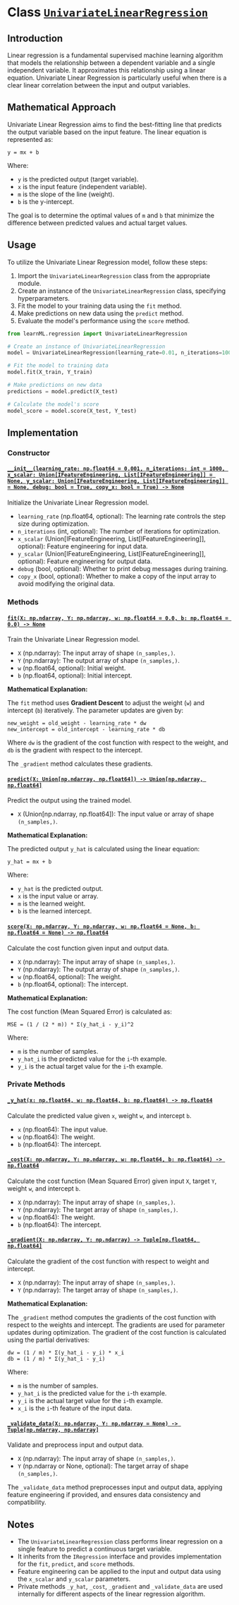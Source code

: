 # Class [`UnivariateLinearRegression`](/learnML/regression/univariate_regression.py#L7)

## Introduction

Linear regression is a fundamental supervised machine learning algorithm that models the relationship between a dependent variable and a single independent variable. It approximates this relationship using a linear equation. Univariate Linear Regression is particularly useful when there is a clear linear correlation between the input and output variables.

## Mathematical Approach

Univariate Linear Regression aims to find the best-fitting line that predicts the output variable based on the input feature. The linear equation is represented as:

```
y = mx + b
```

Where:

- `y` is the predicted output (target variable).
- `x` is the input feature (independent variable).
- `m` is the slope of the line (weight).
- `b` is the y-intercept.

The goal is to determine the optimal values of `m` and `b` that minimize the difference between predicted values and actual target values.

## Usage

To utilize the Univariate Linear Regression model, follow these steps:

1. Import the `UnivariateLinearRegression` class from the appropriate module.
2. Create an instance of the `UnivariateLinearRegression` class, specifying hyperparameters.
3. Fit the model to your training data using the `fit` method.
4. Make predictions on new data using the `predict` method.
5. Evaluate the model's performance using the `score` method.

```python
from learnML.regression import UnivariateLinearRegression

# Create an instance of UnivariateLinearRegression
model = UnivariateLinearRegression(learning_rate=0.01, n_iterations=1000)

# Fit the model to training data
model.fit(X_train, Y_train)

# Make predictions on new data
predictions = model.predict(X_test)

# Calculate the model's score
model_score = model.score(X_test, Y_test)
```

## Implementation

### Constructor

#### [`__init__(learning_rate: np.float64 = 0.001, n_iterations: int = 1000, x_scalar: Union[IFeatureEngineering, List[IFeatureEngineering]] = None, y_scalar: Union[IFeatureEngineering, List[IFeatureEngineering]] = None, debug: bool = True, copy_x: bool = True) -> None`](/learnML/regression/univariate_regression.py#L24)

Initialize the Univariate Linear Regression model.

- `learning_rate` (np.float64, optional): The learning rate controls the step size during optimization.
- `n_iterations` (int, optional): The number of iterations for optimization.
- `x_scalar` (Union[IFeatureEngineering, List[IFeatureEngineering]], optional): Feature engineering for input data.
- `y_scalar` (Union[IFeatureEngineering, List[IFeatureEngineering]], optional): Feature engineering for output data.
- `debug` (bool, optional): Whether to print debug messages during training.
- `copy_x` (bool, optional): Whether to make a copy of the input array to avoid modifying the original data.

### Methods

#### [`fit(X: np.ndarray, Y: np.ndarray, w: np.float64 = 0.0, b: np.float64 = 0.0) -> None`](/learnML/regression/univariate_regression.py#L206)

Train the Univariate Linear Regression model.

- `X` (np.ndarray): The input array of shape `(n_samples,)`.
- `Y` (np.ndarray): The output array of shape `(n_samples,)`.
- `w` (np.float64, optional): Initial weight.
- `b` (np.float64, optional): Initial intercept.

**Mathematical Explanation:**

The `fit` method uses **Gradient Descent** to adjust the weight (`w`) and intercept (`b`) iteratively. The parameter updates are given by:

```
new_weight = old_weight - learning_rate * dw
new_intercept = old_intercept - learning_rate * db
```

Where `dw` is the gradient of the cost function with respect to the weight, and `db` is the gradient with respect to the intercept.

The `_gradient` method calculates these gradients.

#### [`predict(X: Union[np.ndarray, np.float64]) -> Union[np.ndarray, np.float64]`](/learnML/regression/univariate_regression.py#L269)

Predict the output using the trained model.

- `X` (Union[np.ndarray, np.float64]): The input value or array of shape `(n_samples,)`.

**Mathematical Explanation:**

The predicted output `y_hat` is calculated using the linear equation:

```
y_hat = mx + b
```

Where:

- `y_hat` is the predicted output.
- `x` is the input value or array.
- `m` is the learned weight.
- `b` is the learned intercept.

#### [`score(X: np.ndarray, Y: np.ndarray, w: np.float64 = None, b: np.float64 = None) -> np.float64`](/learnML/regression/univariate_regression.py#L310)

Calculate the cost function given input and output data.

- `X` (np.ndarray): The input array of shape `(n_samples,)`.
- `Y` (np.ndarray): The output array of shape `(n_samples,)`.
- `w` (np.float64, optional): The weight.
- `b` (np.float64, optional): The intercept.

**Mathematical Explanation:**

The cost function (Mean Squared Error) is calculated as:

```
MSE = (1 / (2 * m)) * Σ(y_hat_i - y_i)^2
```

Where:

- `m` is the number of samples.
- `y_hat_i` is the predicted value for the `i`-th example.
- `y_i` is the actual target value for the `i`-th example.

### Private Methods

#### [`_y_hat(x: np.float64, w: np.float64, b: np.float64) -> np.float64`](/learnML/regression/univariate_regression.py#L68)

Calculate the predicted value given `x`, weight `w`, and intercept `b`.

- `x` (np.float64): The input value.
- `w` (np.float64): The weight.
- `b` (np.float64): The intercept.

#### [`_cost(X: np.ndarray, Y: np.ndarray, w: np.float64, b: np.float64) -> np.float64`](/learnML/regression/univariate_regression.py#L88)

Calculate the cost function (Mean Squared Error) given input `X`, target `Y`, weight `w`, and intercept `b`.

- `X` (np.ndarray): The input array of shape `(n_samples,)`.
- `Y` (np.ndarray): The target array of shape `(n_samples,)`.
- `w` (np.float64): The weight.
- `b` (np.float64): The intercept.

#### [`_gradient(X: np.ndarray, Y: np.ndarray) -> Tuple[np.float64, np.float64]`](/learnML/regression/univariate_regression.py#L123)

Calculate the gradient of the cost function with respect to weight and intercept.

- `X` (np.ndarray): The input array of shape `(n_samples,)`.
- `Y` (np.ndarray): The target array of shape `(n_samples,)`.

**Mathematical Explanation:**

The `_gradient` method computes the gradients of the cost function with respect to the weights and intercept. The gradients are used for parameter updates during optimization. The gradient of the cost function is calculated using the partial derivatives:

```
dw = (1 / m) * Σ(y_hat_i - y_i) * x_i
db = (1 / m) * Σ(y_hat_i - y_i)
```

Where:

- `m` is the number of samples.
- `y_hat_i` is the predicted value for the `i`-th example.
- `y_i` is the actual target value for the `i`-th example.
- `x_i` is the `i`-th feature of the input data.

#### [`_validate_data(X: np.ndarray, Y: np.ndarray = None) -> Tuple[np.ndarray, np.ndarray]`](/learnML/regression/univariate_regression.py#L156)

Validate and preprocess input and output data.

- `X` (np.ndarray): The input array of shape `(n_samples,)`.
- `Y` (np.ndarray or None, optional): The target array of shape `(n_samples,)`.

The `_validate_data` method preprocesses input and output data, applying feature engineering if provided, and ensures data consistency and compatibility.

## Notes

- The `UnivariateLinearRegression` class performs linear regression on a single feature to predict a continuous target variable.
- It inherits from the `IRegression` interface and provides implementation for the `fit`, `predict`, and `score` methods.
- Feature engineering can be applied to the input and output data using the `x_scalar` and `y_scalar` parameters.
- Private methods `_y_hat`, `_cost`, `_gradient` and `_validate_data` are used internally for different aspects of the linear regression algorithm.
